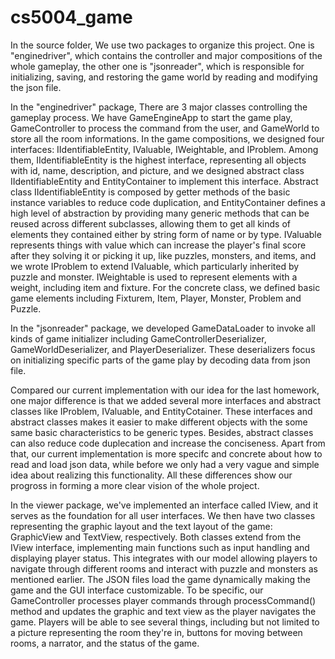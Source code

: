 # cs5004_game

In the source folder, We use two packages to organize this project. One is "enginedriver", which contains the controller and major compositions of the whole gameplay, the other one is "jsonreader", which is responsible for initializing, saving, and restoring the game world by reading and modifying the json file.

In the "enginedriver" package, There are 3 major classes controlling the gameplay process. We have GameEngineApp to start the game play, GameController to process the command from the user, and GameWorld to store all the room informations. In the game compositions, we designed four interfaces: IIdentifiableEntity, IValuable, IWeightable, and IProblem. Among them, IIdentifiableEntity is the highest interface, representing all objects with id, name, description, and picture, and we designed abstract class IIdentifiableEntity and EntityContainer to implement this interface. Abstract class IIdentifiableEntity is composed by getter methods of the basic instance variables to reduce code duplication, and EntityContainer defines a high level of abstraction by providing many generic methods that can be reused across different subclasses, allowing them to get all kinds of elements they contained either by string form of name or by type. IValuable represents things with value which can increase the player's final score after they solving it or picking it up, like puzzles, monsters, and items, and we wrote IProblem to extend IValuable, which particularly inherited by puzzle and monster. IWeightable is used to represent elements with a weight, including item and fixture. For the concrete class, we defined basic game elements including Fixturem, Item, Player, Monster, Problem and Puzzle.

In the "jsonreader" package, we developed GameDataLoader to invoke all kinds of game initializer including GameControllerDeserializer, GameWorldDeserializer, and PlayerDeserializer. These deserializers focus on initializing specific parts of the game play by decoding data from json file.

Compared our current implementation with our idea for the last homework, one major difference is that we added several more interfaces and abstract classes like IProblem, IValuable, and EntityCotainer. These interfaces and abstract classes makes it easier to make different objects with the some same basic characteristics to be generic types. Besides, abstract classes can also reduce code duplecation and increase the conciseness. Apart from that, our current implementation is more specifc and concrete about how to read and load json data, while before we only had a very vague and simple idea about realizing this functionality. All these differences show our progross in forming a more clear vision of the whole project.

In the viewer package, we've implemented an interface called IView, and it serves as the foundation for all user interfaces. We then have two classes representing the graphic layout and the text layout of the game: GraphicView and TextView, respectively. Both classes extend from the IView interface, implementing main functions such as input handling and displaying player status. This integrates with our model allowing players to navigate through different rooms and interact with puzzle and monsters as mentioned earlier. The JSON files load the game dynamically making the game and the GUI interface customizable. To be specific, our GameController processes player commands through processCommand() method and updates the graphic and text view as the player navigates the game. Players will be able to see several things, including but not limited to a picture representing the room they're in, buttons for moving between rooms, a narrator, and the status of the game.
